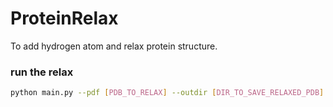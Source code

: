 # ProteinRelax

To add hydrogen atom and relax protein structure.

### run the relax
```bash
python main.py --pdf [PDB_TO_RELAX] --outdir [DIR_TO_SAVE_RELAXED_PDB]
```
